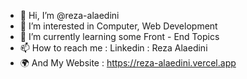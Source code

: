 - 👋 Hi, I’m @reza-alaedini
- 👀 I’m interested in Computer, Web Development
- 🌱 I’m currently learning some Front - End Topics
- 📫 How to reach me : Linkedin : Reza Alaedini
- 🌍 And My Website : https://reza-alaedini.vercel.app

<!---
reza-alaedini/reza-alaedini is a ✨ special ✨ repository because its `README.md` (this file) appears on your GitHub profile.
You can click the Preview link to take a look at your changes.
--->
